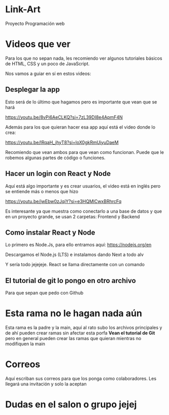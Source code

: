 # Link-Art
Proyecto Programación web

# Videos que ver

Para los que no sepan nada, les recomiendo ver algunos tutoriales básicos de HTML, CSS y un poco de JavaScript.

Nos vamos a guiar en sí en estos videos:

## Desplegar la app

Esto será de lo último que hagamos pero es importante que vean que se hará

https://youtu.be/8vPi6AeCLKQ?si=7zL39DI8e4ApmF4N

Además para los que quieran hacer esa app aquí está el video donde lo crea:

https://youtu.be/IRqaH_jhyT8?si=loX0gkRmUiyuDaeM

Recomiendo que vean ambos para que vean como funcionan. Puede que le robemos algunas partes de código o funciones.

## Hacer un login con React y Node

Aquí está algo importante y es crear usuarios, el video está en inglés pero se entiende más o menos que hizo

https://youtu.be/jwEbw0zJqiY?si=e3HQMlCwxBRhrcFq

Es interesante ya que muestra como conectarlo a una base de datos y que en un proyecto grande, se usan 2 carpetas: Frontend y Backend

## Como instalar React y Node

Lo primero es Node.Js, para ello entramos aquí: https://nodejs.org/en

Descargamos el Node.js (LTS) e instalamos dando Next a todo alv

Y sería todo jejejeje. React se llama directamente con un comando

## El tutorial de git lo pongo en otro archivo

Para que sepan que pedo con Github

# Esta rama no le hagan nada aún

Esta rama es la padre y la main, aquí al rato subo los archivos principales y de ahí pueden crear ramas sin afectar esta porfa **Vean el tutorial de Git** pero en general pueden crear las ramas que quieran mientras no modifiquen la main

# Correos

Aquí escriban sus correos para que los ponga como colaboradores. Les llegará una invitación y solo la aceptan

# Dudas en el salon o grupo jejej


